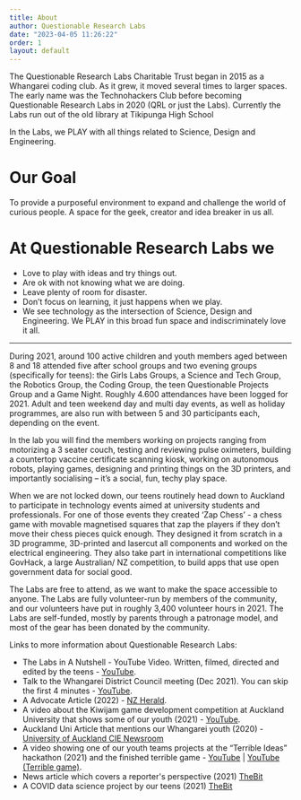 ```yaml
---
title: About
author: Questionable Research Labs
date: "2023-04-05 11:26:22"
order: 1
layout: default
---
```


The Questionable Research Labs Charitable Trust began in 2015 as a Whangarei coding club. As it grew, it moved several times to larger spaces. The early name was the Technohackers Club before becoming Questionable Research Labs in 2020 (QRL or just the Labs). Currently the Labs run out of the old library at Tikipunga High School


In the Labs, we PLAY with all things related to Science, Design and Engineering.

# Our Goal 
To provide a purposeful environment to expand and challenge the world of curious people. A space for the geek, creator and idea breaker in us all.

# At Questionable Research Labs we
- Love to play with ideas and try things out.
- Are ok with not knowing what we are doing.
- Leave plenty of room for disaster.
- Don’t focus on learning, it just happens when we play.
- We see technology as the intersection of Science, Design and Engineering. We PLAY in this broad fun space and indiscriminately love it all.

---

During 2021, around 100 active children and youth members aged between 8 and 18 attended five after school groups and two evening groups (specifically for teens): 
the Girls Labs Groups, a Science and Tech Group, the Robotics Group, the Coding Group, the teen Questionable Projects Group and a Game Night. Roughly 4.600 
attendances have been logged for 2021. Adult and teen weekend day and multi day events, as well as holiday programmes, are also run with between 5 and 30 
participants each, depending on the event. 

In the lab you will find the members working on projects ranging from motorizing a 3 seater couch, testing and reviewing pulse oximeters, building a 
countertop vaccine certificate scanning kiosk, working on autonomous robots, playing games, designing and printing things on the 3D printers, and 
importantly socialising – it’s a social, fun, techy play space.

When we are not locked down, our teens routinely head down to Auckland to participate in technology events aimed at university students and professionals.
For one of those events they created ‘Zap Chess’ - a chess game with movable magnetised squares that zap the players if they don’t move their chess pieces quick enough.
 They designed it from scratch in a 3D programme, 3D-printed and lasercut all components and worked on the electrical engineering. They also take part in international 
 competitions like GovHack, a large Australian/ NZ competition, to build apps that use open government data for social good.

The Labs are free to attend, as we want to make the space accessible to anyone.
The Labs are fully volunteer-run by members of the community, and our volunteers have put in roughly 3,400 volunteer hours in 2021. 
The Labs are self-funded, mostly by parents through a patronage model, and most of the gear has been donated by the community. 

Links to more information about Questionable Research Labs:

- The Labs in A Nutshell - YouTube Video. Written, filmed, directed and edited by the teens - [YouTube](https://www.youtube.com/watch?v=__JWwRtJX_E).
- Talk to the Whangarei District Council meeting (Dec 2021). You can skip the first 4 minutes - [YouTube](https://www.youtube.com/watch?v=2cTfN2oHltM&list=PLiyGU_gv2kFn3se64k22cqLlYU83bpxJ6&index=51).
- A Advocate Article (2022) - [NZ Herald](https://www.nzherald.co.nz/northern-advocate/news/whangarei-makers-and-breakers-homeless/RCSIWPGFDFBMGCWCES7E2T3FTM/).
- A video about the Kiwijam game development competition at Auckland University that shows some of our youth (2021) - [YouTube]((https://www.youtube.com/watch?v=puwGFUUpHK0)).
- Auckland Uni Article that mentions our Whangarei youth (2020) - [University of Auckland CIE Newsroom](https://www.cie.auckland.ac.nz/newsroom/unleash-space-electrifies-gaming-hackathon/)
- A video showing one of our youth teams projects at the “Terrible Ideas” hackathon (2021) and the finished terrible game - 
[YouTube](https://www.youtube.com/watch?v=uDEIqk6T60o) | [YouTube (Terrible game)](https://www.youtube.com/watch?v=0HFF-bgi3hw).
- News article which covers a reporter's perspective (2021) [TheBit](https://www.thebit.nz/deep-dive/vr-burgers-and-fungus-tomorrows-techies-are-being-nurtured-up-north/)
- A COVID data science project by our teens (2021) [TheBit](https://www.thebit.nz/news/young-developers-whip-up-covid-map-in-one-weekend/)